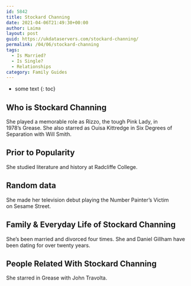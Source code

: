 ```yaml
---
id: 5842
title: Stockard Channing
date: 2021-04-06T21:49:30+00:00
author: Laima
layout: post
guid: https://ukdataservers.com/stockard-channing/
permalink: /04/06/stockard-channing
tags:
  - Is Married?
  - Is Single?
  - Relationships
category: Family Guides
---
```


* some text
{: toc}


## Who is Stockard Channing
                  
                  
                  
She played a memorable role as Rizzo, the tough Pink Lady, in 1978&#8217;s Grease. She also starred as Ouisa Kittredge in Six Degrees of Separation with Will Smith. 
                  
              
            
              
            
                
                
                
## Prior to Popularity
                  
                  
                  
She studied literature and history at Radcliffe College. 
                  
              
            
              
            
                
                
                
## Random data
                  
                  
                  
She made her television debut playing the Number Painter&#8217;s Victim on Sesame Street. 
                  
              
            
              
            
                
                
                
## Family & Everyday Life of Stockard Channing
                  
                  
                  
She&#8217;s been married and divorced four times. She and Daniel Gillham have been dating for over twenty years. 
                  
              
            
              
            
                
                
                
## People Related With Stockard Channing
                  
                  
                  
She starred in Grease with John Travolta. 
                  
              
            
              
            
                
              
            
              
              
            
            
              
            
          
          
          